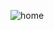 ![home](https://user-images.githubusercontent.com/24352472/92739707-04a41d00-f332-11ea-9a38-bb54337c16db.png)
